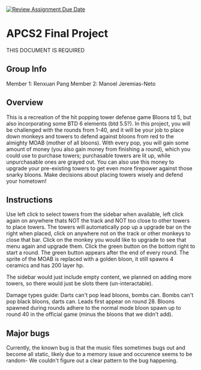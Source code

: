 [![Review Assignment Due Date](https://classroom.github.com/assets/deadline-readme-button-24ddc0f5d75046c5622901739e7c5dd533143b0c8e959d652212380cedb1ea36.svg)](https://classroom.github.com/a/syDSSnTt)
# APCS2 Final Project
THIS DOCUMENT IS REQUIRED
## Group Info
Member 1: Renxuan Pang
Member 2: Manoel Jeremias-Neto
## Overview
This is a recreation of the hit popping tower defense game Bloons td 5, but also incorporating some BTD 6 elements (btd 5.5?). In this project, you will be challenged with the rounds from 1-40, and it will be your job to place down monkeys and towers to defend against bloons from red to the almighty MOAB (mother of all bloons). With every pop, you will gain some amount of money (you also gain money from finishing a round), which you could use to purchase towers; purchasable towers are lit up, while unpurchasable ones are grayed out. You can also use this money to upgrade your pre-existing towers to get even more firepower against those snarky bloons. Make decisions about placing towers wisely and defend your hometown!

## Instructions
Use left click to select towers from the sidebar when available, left click again on anywhere thats NOT the track and NOT too close to other towers to place towers. The towers will automatically pop up a upgrade bar on the right when placed, click on anywhere not on the track or other monkeys to close that bar. Click on the monkey you would like to upgrade to see that menu again and upgrade them. Click the green button on the bottom right to start a round. The green button appears after the end of every round. The sprite of the MOAB is replaced with a golden bloon, it still spawns 4 ceramics and has 200 layer hp. 

The sidebar would just include empty content, we planned on adding more towers, so there would just be slots there (un-interactable).

Damage types guide:
Darts can't pop lead bloons, bombs can. Bombs can't pop black bloons, darts can. Leads first appear on round 28. Bloons spawned during rounds adhere to the normal mode bloon spawn up to round 40 in the official game (minus the bloons that we didn't add).

## Major bugs
Currently, the known bug is that the music files sometimes bugs out and become all static, likely due to a memory issue and occurence seems to be random- We couldn't figure out a clear pattern to the bug happening. 
